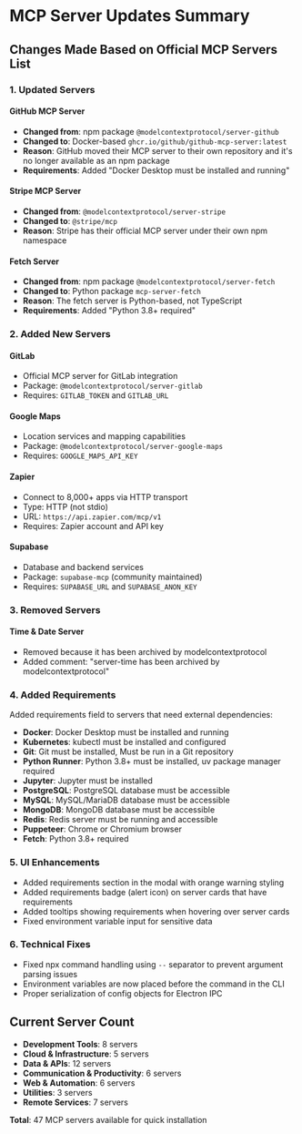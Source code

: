 # MCP Server Updates Summary

## Changes Made Based on Official MCP Servers List

### 1. Updated Servers

#### GitHub MCP Server
- **Changed from**: npm package `@modelcontextprotocol/server-github`
- **Changed to**: Docker-based `ghcr.io/github/github-mcp-server:latest`
- **Reason**: GitHub moved their MCP server to their own repository and it's no longer available as an npm package
- **Requirements**: Added "Docker Desktop must be installed and running"

#### Stripe MCP Server
- **Changed from**: `@modelcontextprotocol/server-stripe`
- **Changed to**: `@stripe/mcp`
- **Reason**: Stripe has their official MCP server under their own npm namespace

#### Fetch Server
- **Changed from**: npm package `@modelcontextprotocol/server-fetch`
- **Changed to**: Python package `mcp-server-fetch`
- **Reason**: The fetch server is Python-based, not TypeScript
- **Requirements**: Added "Python 3.8+ required"

### 2. Added New Servers

#### GitLab
- Official MCP server for GitLab integration
- Package: `@modelcontextprotocol/server-gitlab`
- Requires: `GITLAB_TOKEN` and `GITLAB_URL`

#### Google Maps
- Location services and mapping capabilities
- Package: `@modelcontextprotocol/server-google-maps`
- Requires: `GOOGLE_MAPS_API_KEY`

#### Zapier
- Connect to 8,000+ apps via HTTP transport
- Type: HTTP (not stdio)
- URL: `https://api.zapier.com/mcp/v1`
- Requires: Zapier account and API key

#### Supabase
- Database and backend services
- Package: `supabase-mcp` (community maintained)
- Requires: `SUPABASE_URL` and `SUPABASE_ANON_KEY`

### 3. Removed Servers

#### Time & Date Server
- Removed because it has been archived by modelcontextprotocol
- Added comment: "server-time has been archived by modelcontextprotocol"

### 4. Added Requirements

Added requirements field to servers that need external dependencies:
- **Docker**: Docker Desktop must be installed and running
- **Kubernetes**: kubectl must be installed and configured
- **Git**: Git must be installed, Must be run in a Git repository
- **Python Runner**: Python 3.8+ must be installed, uv package manager required
- **Jupyter**: Jupyter must be installed
- **PostgreSQL**: PostgreSQL database must be accessible
- **MySQL**: MySQL/MariaDB database must be accessible
- **MongoDB**: MongoDB database must be accessible
- **Redis**: Redis server must be running and accessible
- **Puppeteer**: Chrome or Chromium browser
- **Fetch**: Python 3.8+ required

### 5. UI Enhancements

- Added requirements section in the modal with orange warning styling
- Added requirements badge (alert icon) on server cards that have requirements
- Added tooltips showing requirements when hovering over server cards
- Fixed environment variable input for sensitive data

### 6. Technical Fixes

- Fixed npx command handling using `--` separator to prevent argument parsing issues
- Environment variables are now placed before the command in the CLI
- Proper serialization of config objects for Electron IPC

## Current Server Count

- **Development Tools**: 8 servers
- **Cloud & Infrastructure**: 5 servers
- **Data & APIs**: 12 servers
- **Communication & Productivity**: 6 servers
- **Web & Automation**: 6 servers
- **Utilities**: 3 servers
- **Remote Services**: 7 servers

**Total**: 47 MCP servers available for quick installation